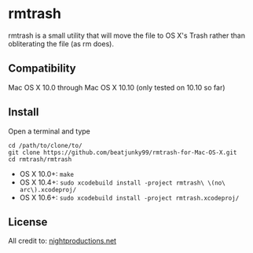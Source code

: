 rmtrash
=======

rmtrash is a small utility that will move the file to OS X's Trash rather than
obliterating the file (as rm does).

Compatibility
-------------

Mac OS X 10.0 through Mac OS X 10.10
(only tested on 10.10 so far)

Install
-------
Open a terminal and type
```
cd /path/to/clone/to/
git clone https://github.com/beatjunky99/rmtrash-for-Mac-OS-X.git
cd rmtrash/rmtrash
```
- OS X 10.0+: `make`
- OS X 10.4+: `sudo xcodebuild install -project rmtrash\ \(no\ arc\).xcodeproj/`
- OS X 10.6+: `sudo xcodebuild install -project rmtrash.xcodeproj/`

License
-------

All credit to: [nightproductions.net][1]

[1]: http://www.nightproductions.net/cli.htm
